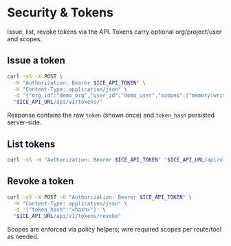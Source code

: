# Security & Tokens

Issue, list, revoke tokens via the API. Tokens carry optional org/project/user and scopes.

## Issue a token
```bash
curl -sS -X POST \
  -H "Authorization: Bearer $ICE_API_TOKEN" \
  -H "Content-Type: application/json" \
  -d '{"org_id":"demo_org","user_id":"demo_user","scopes":["memory:write","memory:search"],"ttl_days":30}' \
  "$ICE_API_URL/api/v1/tokens/"
```

Response contains the raw `token` (shown once) and `token_hash` persisted server-side.

## List tokens
```bash
curl -sS -H "Authorization: Bearer $ICE_API_TOKEN" "$ICE_API_URL/api/v1/tokens/"
```

## Revoke a token
```bash
curl -sS -X POST -H "Authorization: Bearer $ICE_API_TOKEN" \
  -H "Content-Type: application/json" \
  -d '{"token_hash":"<hash>"}' \
  "$ICE_API_URL/api/v1/tokens/revoke"
```

Scopes are enforced via policy helpers; wire required scopes per route/tool as needed.
